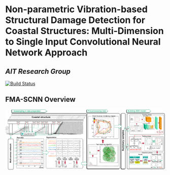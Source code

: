 # Non-parametric Vibration-based Structural Damage Detection for Coastal Structures: Multi-Dimension to Single Input Convolutional Neural Network Approach
## _AIT Research Group_

[![Build Status](https://travis-ci.org/joemccann/dillinger.svg?branch=master)](https://travis-ci.org/joemccann/dillinger)

## FMA-SCNN Overview
![Overview](./images/Overview-FMA-SCNN.png)
